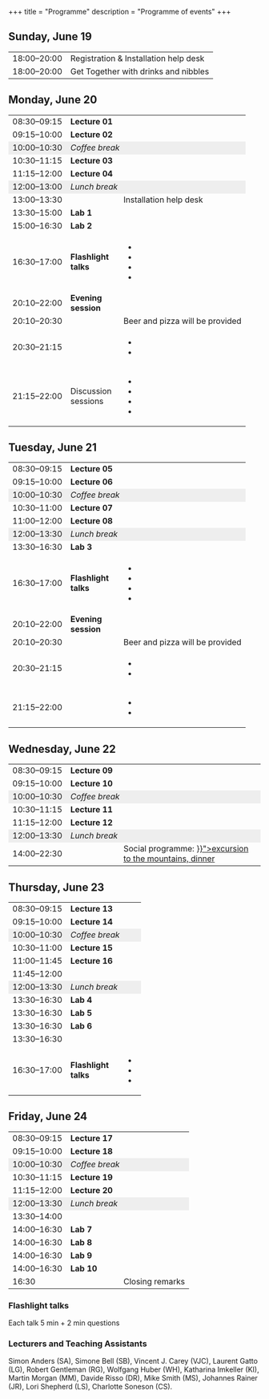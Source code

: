 +++
title = "Programme"
description = "Programme of events"
+++

<div class="row">
<div class="col-sm-offset-1 col-sm-10">
				
<h2>Sunday, June 19</h2>
<table class="programme">
<tbody>
<tr>
<td width="100ex">18:00–20:00</td>
<td>Registration &amp; Installation help desk</td>
</tr>
<tr>
<td>18:00–20:00</td>
<td>Get Together with drinks and nibbles</td>
</tr>
</tbody>
</table>
<h2>Monday, June 20</h2>
<table class="programme" width="850px">
<tbody>
<tr>
<td width="100ex">08:30–09:15</td>
<td width="90ex"><strong>Lecture 01</strong></td>
<td></td>
</tr>
<tr>
<td>09:15–10:00</td>
<td><strong>Lecture 02</strong></td>
<td></td>
</tr>
<tr bgcolor="#eeeeee">
<td>10:00–10:30</td>
<td colspan="2"><em>Coffee break</em></td>
</tr>
<tr>
<td>10:30–11:15</td>
<td><strong>Lecture 03</strong></td>
<td></td>
</tr>
<tr>
<td>11:15–12:00</td>
<td><strong>Lecture 04</strong></td>
<td></td>
</tr>
<tr bgcolor="#eeeeee">
<td>12:00–13:00</td>
<td colspan="2"><em>Lunch break</em></td>
</tr>
<tr>
<td>13:00–13:30</td>
<td>&nbsp;</td>
<td>Installation help desk</td>
</tr>
<tr>
<td>13:30–15:00</td>
<td><strong>Lab 1</strong></td>
<td></td>
</tr>
<tr>
<td>15:00–16:30</td>
<td><strong>Lab 2</strong></td>
<td></td>
</tr>
<tr>
<td>16:30–17:00</td>
<td><strong>Flashlight talks</strong></td>
<td>
<ul>
<li></li>
<li></li>
<li></li>
<li></li>
</ul>
</td>
</tr>
<tr>
<td>20:10–22:00</td>
<td><strong>Evening session</strong></td>
<td>&nbsp;</td>
</tr>
<tr>
<td>20:10–20:30</td>
<td>&nbsp;</td>
<td>Beer and pizza will be provided</td>
</tr>
<tr>
<td>20:30–21:15</td>
<td>&nbsp;</td>
<td><ul>
<li></li>
<li></li>
</ul></td>
</tr>
<tr>
<td>21:15–22:00</td>
<td>Discussion sessions</td>
<td><ul>
<li></li>
<li></li>
<li></li>
<li></li>
</ul></td>
</tr>
</tbody>
</table>

<h2>Tuesday, June 21</h2>
<table class="programme" width="850px">
<tbody>
<tr>
<td width="100ex">08:30–09:15</td>
<td width="90ex"><strong>Lecture 05</strong></td>
<td></td>
</tr>
<tr>
<td>09:15–10:00</td>
<td><strong>Lecture 06</strong></td>
<td></td>
</tr>
<tr bgcolor="#eeeeee">
<td>10:00–10:30</td>
<td colspan="2"><em>Coffee break</em></td>
</tr>
<tr>
<td>10:30–11:00</td>
<td><strong>Lecture 07</strong></td>
<td></td>
</tr>
<tr>
<td>11:00–12:00</td>
<td><strong>Lecture 08</strong></td>
<td></td>
</tr>
<tr bgcolor="#eeeeee">
<td>12:00–13:30</td>
<td colspan="2"><em>Lunch break</em></td>
</tr>
<tr>
<td>13:30–16:30</td>
<td><strong>Lab 3</strong></td>
<td></td>
</tr>
<tr>
<td>16:30–17:00</td>
<td><strong>Flashlight talks</strong></td>
<td>
<ul>
<li></li>
<li></li>
<li></li>
<li></li>
</ul>
</td>
</tr>
<tr>
<td>20:10–22:00</td>
<td><strong>Evening session</strong></td>
<td>&nbsp;</td>
</tr>
<tr>
<td>20:10–20:30</td>
<td>&nbsp;</td>
<td>Beer and pizza will be provided</td>
</tr>
<tr>
<td>20:30–21:15</td>
<td>&nbsp;</td>
<td><ul>
<li></li>
<li></li>
</ul></td>
</tr>
<tr>
<td>21:15–22:00</td>
<td>&nbsp;</td>
<td><ul>
<li></li>
<li></li>
</ul></td>
</tr>
</tbody>
</table>
<h2>Wednesday, June 22</h2>
<table class="programme">
<tbody>
<tr>
<td width="100ex">08:30–09:15</td>
<td width="90ex"><strong>Lecture 09</strong></td>
<td></td>
</tr>
<tr>
<td>09:15–10:00</td>
<td><strong>Lecture 10</strong></td>
<td></td>
</tr>
<tr bgcolor="#eeeeee">
<td>10:00–10:30</td>
<td colspan="2"><em>Coffee break</em></td>
</tr>
<tr>
<td>10:30–11:15</td>
<td><strong>Lecture 11</strong></td>
<td></td>
</tr>
<tr>
<td>11:15–12:00</td>
<td><strong>Lecture 12</strong></td>
<td></td>
</tr>
<tr bgcolor="#eeeeee">
<td>12:00–13:30</td>
<td colspan="2"><em>Lunch break</em></td>
</tr>
<tr>
<td>14:00–22:30</td>
<td>&nbsp;</td>
<td>Social programme: <a href="{{< relref "about.md#social" >}}">excursion to the mountains, dinner</a></td>
</tr>
</tbody>
</table>

## Thursday, June 23

<table class="programme">
<tbody>
<tr>
<td width="100ex">08:30–09:15</td>
<td width="90ex"><strong>Lecture 13</strong></td>
<td></td>
</tr>
<tr>
<td>09:15–10:00</td>
<td><strong>Lecture 14</strong></td>
<td></td>
</tr>
<tr bgcolor="#eeeeee">
<td>10:00–10:30</td>
<td colspan="2"><em>Coffee break</em></td>
</tr>
<tr>
<td>10:30–11:00</td>
<td><strong>Lecture 15</strong></td>
<td></td>
</tr>
<tr>
<td>11:00–11:45</td>
<td><strong>Lecture 16</strong></td>
<td></td>
</tr>
<tr>
<td>11:45–12:00</td>
<td>&nbsp;</td>
<td></td>
</tr>
<tr bgcolor="#eeeeee">
<td>12:00–13:30</td>
<td colspan="2"><em>Lunch break</em></td>
</tr>
<tr>
<td>13:30–16:30</td>
<td><strong>Lab 4</strong></td>
<td></td>
</tr>
<tr>
<td>13:30–16:30</td>
<td><strong>Lab 5</strong></td>
<td></td>
</tr>
<tr>
<td>13:30–16:30</td>
<td><strong>Lab 6</strong></td>
<td></td>
</tr>
<tr>
<td>13:30–16:30</td>
<td>&nbsp;</td>
<td></td>
</tr>
<tr>
<td>16:30–17:00</td>
<td><strong>Flashlight talks</strong></td>
<td>
<ul>
<li></li>
<li></li>
<li></li>
</ul>
</td>
</tr>
</tbody>
</table>

## Friday, June 24

<table class="programme">
<tbody>
<tr>
<td width="100ex">08:30–09:15</td>
<td width="90ex"><strong>Lecture 17</strong></td>
<td></td>
</tr>
<tr>
<td>09:15–10:00</td>
<td><strong>Lecture 18</strong></td>
<td></td>
</tr>
<tr bgcolor="#eeeeee">
<td>10:00–10:30</td>
<td colspan="2"><em>Coffee break</em></td>
</tr>
<tr>
<td>10:30–11:15</td>
<td><strong>Lecture 19</strong></td>
<td></td>
</tr>
<tr>
<td>11:15–12:00</td>
<td><strong>Lecture 20</strong></td>
<td></td>
</tr>
<tr bgcolor="#eeeeee">
<td>12:00–13:30</td>
<td colspan="2"><em>Lunch break</em></td>
</tr>
<tr>
<td>13:30–14:00</td>
<td>&nbsp;</td>
<td></td>
</tr>
<tr>
<td>14:00–16:30</td>
<td><strong>Lab 7</strong></td>
<td></td>
</tr>
<tr>
<td>14:00–16:30</td>
<td><strong>Lab 8</strong></td>
<td></td>
</tr>
<tr>
<td>14:00–16:30</td>
<td><strong>Lab 9</strong></td>
<td></td>
</tr>
<tr>
<td>14:00–16:30</td>
<td><strong>Lab 10</strong></td>
<td></td>
</tr>
<tr>
<td>16:30</td>
<td>&nbsp;</td>
<td>Closing remarks</td>
</tr>
</tbody>
</table>

### Flashlight talks

Each talk 5 min + 2 min questions

### Lecturers and Teaching Assistants

Simon Anders (SA), Simone Bell (SB), Vincent J. Carey (VJC), Laurent Gatto (LG), Robert Gentleman (RG), Wolfgang Huber (WH), Katharina Imkeller (KI), Martin Morgan (MM), Davide Risso (DR), Mike Smith (MS), Johannes Rainer (JR), Lori Shepherd (LS), Charlotte Soneson (CS).

</div>
</div>